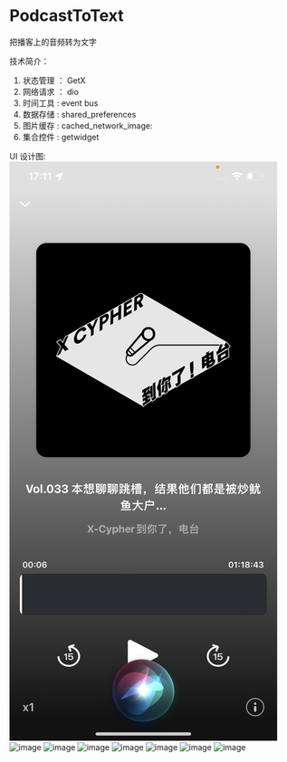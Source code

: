# PodcastToText
把播客上的音频转为文字


技术简介：

1. 状态管理 ： GetX 
2. 网络请求 ： dio
3. 时间工具 :  event bus
4. 数据存储 :  shared_preferences
5. 图片缓存 :  cached_network_image:
6. 集合控件 :  getwidget




UI 设计图:
![image](https://github.com/linhaosheng/PodcastToText//blob/main/design_img/1248.png)
![image](https://github.com/linhaosheng/PodcastToText/tree/main/design_img/1247.png)
![image](https://github.com/linhaosheng/PodcastToText/tree/main/design_img/1246.png)
![image](https://github.com/linhaosheng/PodcastToText/tree/main/design_img/1245.png)
![image](https://github.com/linhaosheng/PodcastToText/tree/main/design_img/1244.png)
![image](https://github.com/linhaosheng/PodcastToText/tree/main/design_img/1243.png)
![image](https://github.com/linhaosheng/PodcastToText/tree/main/design_img/1242.png)
![image](https://github.com/linhaosheng/PodcastToText/tree/main/design_img/1241.png)
